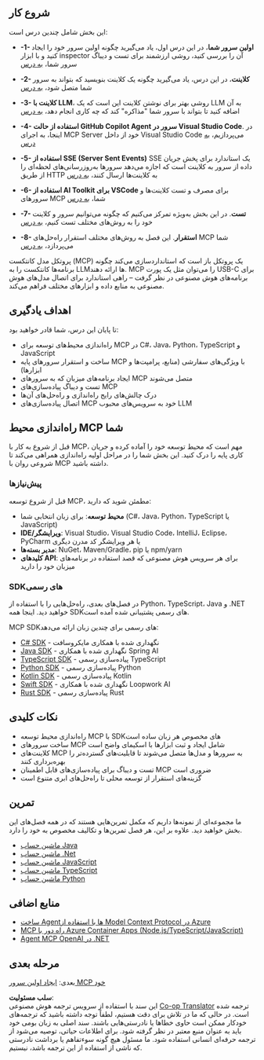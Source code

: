<!--
CO_OP_TRANSLATOR_METADATA:
{
  "original_hash": "b547c992c056d4296d641ed8ec2cc4cb",
  "translation_date": "2025-06-02T17:18:40+00:00",
  "source_file": "03-GettingStarted/README.md",
  "language_code": "fa"
}
-->
## شروع کار

این بخش شامل چندین درس است:

- **-1- اولین سرور شما**، در این درس اول، یاد می‌گیرید چگونه اولین سرور خود را ایجاد کنید و با ابزار inspector آن را بررسی کنید، روشی ارزشمند برای تست و دیباگ سرور شما، [به درس](/03-GettingStarted/01-first-server/README.md)

- **-2- کلاینت**، در این درس، یاد می‌گیرید چگونه یک کلاینت بنویسید که بتواند به سرور شما متصل شود، [به درس](/03-GettingStarted/02-client/README.md)

- **-3- کلاینت با LLM**، روشی بهتر برای نوشتن کلاینت این است که یک LLM به آن اضافه کنید تا بتواند با سرور شما "مذاکره" کند که چه کاری انجام دهد، [به درس](/03-GettingStarted/03-llm-client/README.md)

- **-4- استفاده از حالت GitHub Copilot Agent سرور در Visual Studio Code**. در اینجا، به اجرای MCP Server خود از داخل Visual Studio Code می‌پردازیم، [به درس](/03-GettingStarted/04-vscode/README.md)

- **-5- استفاده از SSE (Server Sent Events)** SSE یک استاندارد برای پخش جریان داده از سرور به کلاینت است که اجازه می‌دهد سرورها به‌روزرسانی‌های لحظه‌ای را از طریق HTTP به کلاینت‌ها ارسال کنند، [به درس](/03-GettingStarted/05-sse-server/README.md)

- **-6- استفاده از AI Toolkit برای VSCode** برای مصرف و تست کلاینت‌ها و سرورهای MCP شما، [به درس](/03-GettingStarted/06-aitk/README.md)

- **-7- تست**. در این بخش به‌ویژه تمرکز می‌کنیم که چگونه می‌توانیم سرور و کلاینت خود را به روش‌های مختلف تست کنیم، [به درس](/03-GettingStarted/07-testing/README.md)

- **-8- استقرار**. این فصل به روش‌های مختلف استقرار راه‌حل‌های MCP شما می‌پردازد، [به درس](/03-GettingStarted/08-deployment/README.md)


پروتکل مدل کانتکست (MCP) یک پروتکل باز است که استانداردسازی می‌کند چگونه برنامه‌ها کانتکست را به LLMها ارائه دهند. MCP را می‌توان مثل یک پورت USB-C برای برنامه‌های هوش مصنوعی در نظر گرفت – راهی استاندارد برای اتصال مدل‌های هوش مصنوعی به منابع داده و ابزارهای مختلف فراهم می‌کند.

## اهداف یادگیری

تا پایان این درس، شما قادر خواهید بود:

- راه‌اندازی محیط‌های توسعه برای MCP در C#، Java، Python، TypeScript و JavaScript
- ساخت و استقرار سرورهای پایه MCP با ویژگی‌های سفارشی (منابع، پرامپت‌ها و ابزارها)
- ایجاد برنامه‌های میزبان که به سرورهای MCP متصل می‌شوند
- تست و دیباگ پیاده‌سازی‌های MCP
- درک چالش‌های رایج راه‌اندازی و راه‌حل‌های آن‌ها
- اتصال پیاده‌سازی‌های MCP خود به سرویس‌های محبوب LLM

## راه‌اندازی محیط MCP شما

قبل از شروع به کار با MCP، مهم است که محیط توسعه خود را آماده کرده و جریان کاری پایه را درک کنید. این بخش شما را در مراحل اولیه راه‌اندازی همراهی می‌کند تا شروعی روان با MCP داشته باشید.

### پیش‌نیازها

قبل از شروع توسعه MCP، مطمئن شوید که دارید:

- **محیط توسعه**: برای زبان انتخابی شما (C#، Java، Python، TypeScript یا JavaScript)
- **IDE/ویرایشگر**: Visual Studio، Visual Studio Code، IntelliJ، Eclipse، PyCharm یا هر ویرایشگر کد مدرن دیگری
- **مدیر بسته‌ها**: NuGet، Maven/Gradle، pip یا npm/yarn
- **کلیدهای API**: برای هر سرویس هوش مصنوعی که قصد استفاده در برنامه‌های میزبان خود را دارید


### SDKهای رسمی

در فصل‌های بعدی، راه‌حل‌هایی را با استفاده از Python، TypeScript، Java و .NET خواهید دید. اینجا همه SDKهای رسمی پشتیبانی شده آمده است.

MCP SDKهای رسمی برای چندین زبان ارائه می‌دهد:
- [C# SDK](https://github.com/modelcontextprotocol/csharp-sdk) - نگهداری شده با همکاری مایکروسافت
- [Java SDK](https://github.com/modelcontextprotocol/java-sdk) - نگهداری شده با همکاری Spring AI
- [TypeScript SDK](https://github.com/modelcontextprotocol/typescript-sdk) - پیاده‌سازی رسمی TypeScript
- [Python SDK](https://github.com/modelcontextprotocol/python-sdk) - پیاده‌سازی رسمی Python
- [Kotlin SDK](https://github.com/modelcontextprotocol/kotlin-sdk) - پیاده‌سازی رسمی Kotlin
- [Swift SDK](https://github.com/modelcontextprotocol/swift-sdk) - نگهداری شده با همکاری Loopwork AI
- [Rust SDK](https://github.com/modelcontextprotocol/rust-sdk) - پیاده‌سازی رسمی Rust

## نکات کلیدی

- راه‌اندازی محیط توسعه MCP با SDKهای مخصوص هر زبان ساده است
- ساخت سرورهای MCP شامل ایجاد و ثبت ابزارها با اسکیمای واضح است
- کلاینت‌های MCP به سرورها و مدل‌ها متصل می‌شوند تا قابلیت‌های گسترده‌تر را بهره‌برداری کنند
- تست و دیباگ برای پیاده‌سازی‌های قابل اطمینان MCP ضروری است
- گزینه‌های استقرار از توسعه محلی تا راه‌حل‌های ابری متنوع است

## تمرین

ما مجموعه‌ای از نمونه‌ها داریم که مکمل تمرین‌هایی هستند که در همه فصل‌های این بخش خواهید دید. علاوه بر این، هر فصل تمرین‌ها و تکالیف مخصوص به خود را دارد.

- [ماشین حساب Java](./samples/java/calculator/README.md)
- [ماشین حساب .Net](../../../03-GettingStarted/samples/csharp)
- [ماشین حساب JavaScript](./samples/javascript/README.md)
- [ماشین حساب TypeScript](./samples/typescript/README.md)
- [ماشین حساب Python](../../../03-GettingStarted/samples/python)

## منابع اضافی

- [ساخت Agentها با استفاده از Model Context Protocol در Azure](https://learn.microsoft.com/azure/developer/ai/intro-agents-mcp)
- [MCP راه دور با Azure Container Apps (Node.js/TypeScript/JavaScript)](https://learn.microsoft.com/samples/azure-samples/mcp-container-ts/mcp-container-ts/)
- [Agent MCP OpenAI در .NET](https://learn.microsoft.com/samples/azure-samples/openai-mcp-agent-dotnet/openai-mcp-agent-dotnet/)

## مرحله بعدی

بعدی: [ایجاد اولین سرور MCP خود](/03-GettingStarted/01-first-server/README.md)

**سلب مسئولیت**:  
این سند با استفاده از سرویس ترجمه هوش مصنوعی [Co-op Translator](https://github.com/Azure/co-op-translator) ترجمه شده است. در حالی که ما در تلاش برای دقت هستیم، لطفاً توجه داشته باشید که ترجمه‌های خودکار ممکن است حاوی خطاها یا نادرستی‌هایی باشند. سند اصلی به زبان بومی خود باید به عنوان منبع معتبر در نظر گرفته شود. برای اطلاعات حیاتی، توصیه می‌شود از ترجمه حرفه‌ای انسانی استفاده شود. ما مسئول هیچ گونه سوءتفاهم یا برداشت نادرستی که ناشی از استفاده از این ترجمه باشد، نیستیم.